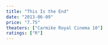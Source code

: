 ```yaml
---
title: "This Is the End"
date: "2013-06-09"
price: "7.75"
theaters: ["Carmike Royal Cinema 10"]
ratings: ["R"]
---
```

